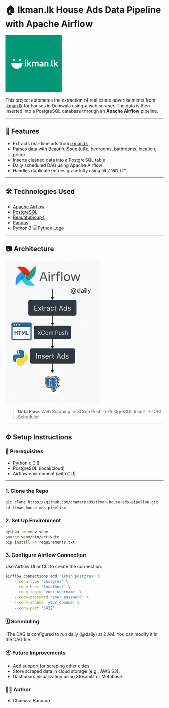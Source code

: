 # 🏠 Ikman.lk House Ads Data Pipeline with Apache Airflow

<img src="assets/ikman_logo.png" alt="Ikman.lk Logo" width="180"/>

This project automates the extraction of real estate advertisements from [ikman.lk](https://ikman.lk) for houses in Dehiwala using a web scraper. The data is then inserted into a PostgreSQL database through an **Apache Airflow** pipeline.

---

## 🚀 Features

- Extracts real-time ads from [ikman.lk](https://ikman.lk/en/ads/dehiwala/houses-for-sale)
- Parses data with BeautifulSoup (title, bedrooms, bathrooms, location, price)
- Inserts cleaned data into a PostgreSQL table
- Daily scheduled DAG using Apache Airflow
- Handles duplicate entries gracefully using `ON CONFLICT`

---

## 🛠️ Technologies Used

- [Apache Airflow](https://airflow.apache.org/)
- [PostgreSQL](https://www.postgresql.org/)
- [BeautifulSoup4](https://www.crummy.com/software/BeautifulSoup/)
- [Pandas](https://pandas.pydata.org/)
- Python 3 <img src="https://www.python.org/static/community_logos/python-logo.png" alt="Python Logo" width="40"/>

---

## 📷 Architecture

<img src="assets/airflow_pipeline.png" alt="Pipeline Flow" width="300"/>

> **Data Flow**: Web Scraping → XCom Push → PostgreSQL Insert → DAG Scheduler

---

## ⚙️ Setup Instructions

### 🔧 Prerequisites

- Python ≥ 3.8
- PostgreSQL (local/cloud)
- Airflow environment (with CLI)

---

### 1. Clone the Repo

```bash
git clone https://github.com/chamarac99/ikman-house-ads-pipeline.git
cd ikman-house-ads-pipeline
```

### 2. Set Up Environment

```bash
python -m venv venv
source venv/bin/activate
pip install -r requirements.txt
```
### 3. Configure Airflow Connection
Use Airflow UI or CLI to create the connection:
```bash
airflow connections add 'ikman_postgres' \
    --conn-type 'postgres' \
    --conn-host 'localhost' \
    --conn-login 'your_username' \
    --conn-password 'your_password' \
    --conn-schema 'your_dbname' \
    --conn-port '5432'
```
### 🗓️ Scheduling
-The DAG is configured to run daily (@daily) at 2 AM. You can modify it in the DAG file.

### 📦 Future Improvements
- Add support for scraping other cities.
- Store scraped data in cloud storage (e.g., AWS S3).
- Dashboard visualization using Streamlit or Metabase.

### 👨‍💻 Author
- Chamara Bandara
